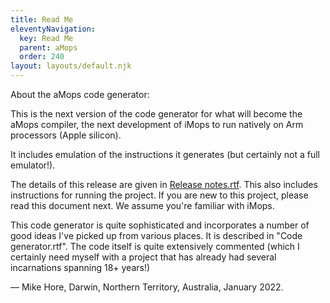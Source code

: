```yaml
---
title: Read Me
eleventyNavigation:
  key: Read Me
  parent: aMops
  order: 240
layout: layouts/default.njk
---
```


About the aMops code generator:

This is the next version of the code generator for what will become the aMops compiler, the next development of 
iMops to run natively on Arm processors (Apple silicon).

It includes emulation of the instructions it generates (but certainly not a full emulator!).

The details of this release are given in [Release notes.rtf](/amops/release-notes/). This also includes instructions for running the project.  If you are new to this project, please read this document next.  We assume you're familiar with iMops.

This code generator is quite sophisticated and incorporates a number of good ideas I've picked up from various places.  It is 
described in "Code generator.rtf".  The code itself is quite extensively commented (which I certainly need myself with a 
project that has already had several incarnations spanning 18+ years!)  


— Mike Hore,  Darwin, Northern Territory, Australia, January 2022.

